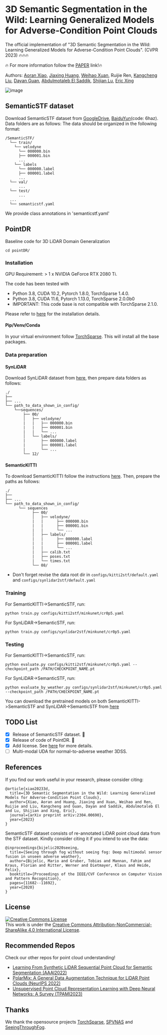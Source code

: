 # 3D Semantic Segmentation in the Wild: Learning Generalized Models for Adverse-Condition Point Clouds

The official implementation of "3D Semantic Segmentation in the Wild: Learning Generalized Models for Adverse-Condition Point Clouds". (CVPR 2023) :fire::fire::fire:

:fire: For more information follow the [PAPER](https://arxiv.org/abs/2304.00690) link!:fire:
 
Authors: [Aoran Xiao](https://scholar.google.com/citations?user=yGKsEpAAAAAJ&hl=zh-EN), [Jiaxing Huang](https://scholar.google.com/citations?user=czirNcwAAAAJ&hl=zh-EN), [Weihao Xuan](https://scholar.google.com/citations?user=7e0W-2AAAAAJ&hl=en&authuser=1&oi=ao), Ruijie Ren, [Kangcheng Liu](https://scholar.google.com/citations?user=qq2aoesAAAAJ&hl=en), [Dayan Guan](https://scholar.google.com/citations?user=9jp9QAsAAAAJ&hl=zh-EN), [Abdulmotaleb El Saddik](https://scholar.google.ca/citations?user=VcOjgngAAAAJ&hl=en), [Shijian Lu](https://personal.ntu.edu.sg/shijian.lu/), [Eric Xing](https://scholar.google.ca/citations?user=5pKTRxEAAAAJ&hl=en&oi=ao)

![image](https://github.com/xiaoaoran/SemanticSTF/blob/master/Img/Picture1.png)

## SemanticSTF dataset
Download SemanticSTF dataset from [GoogleDrive](https://forms.gle/oBAkVJeFKNjpYgDA9), [BaiduYun](https://pan.baidu.com/s/10QqPZuzPclURZ6Niv1ch1g)(code: 6haz). Data folders are as follows:
The data should be organized in the following format:
```
/SemanticSTF/
  └── train/
    └── velodyne
      └── 000000.bin
      ├── 000001.bin
      ...
    └── labels
      └── 000000.label
      ├── 000001.label
      ...
  └── val/
      ...
  └── test/
      ...
  ...
  └── semanticstf.yaml
```
We provide class annotations in 'semanticstf.yaml'

## PointDR
Baseline code for 3D LiDAR Domain Generalization

``
cd pointDR/
``

### Installation

GPU Requirement: > 1 x NVIDIA GeForce RTX 2080 Ti.

The code has been tested with 
 - Python 3.8, CUDA 10.2, Pytorch 1.8.0, TorchSparse 1.4.0. 
 - Python 3.8, CUDA 11.6, Pytorch 1.13.0, TorchSparse 2.0.0b0
 - IMPORTANT: This code base is not compatible with TorchSparse 2.1.0.

Please refer to [here](docs/INSTALL.md) for the installation details.

#### Pip/Venv/Conda
In your virtual environment follow [TorchSparse](https://github.com/mit-han-lab/spvnas). This will install all the base packages.


### Data preparation

#### SynLiDAR
Download SynLiDAR dataset from [here](https://github.com/xiaoaoran/SynLiDAR), then prepare data folders as follows:
```
./
├── 
├── ...
└── path_to_data_shown_in_config/
    └──sequences/
        ├── 00/           
        │   ├── velodyne/	
        |   |	├── 000000.bin
        |   |	├── 000001.bin
        |   |	└── ...
        │   └── labels/ 
        |       ├── 000000.label
        |       ├── 000001.label
        |       └── ...
        └── 12/
```

#### SemanticKITTI
To download SemanticKITTI follow the instructions [here](http://www.semantic-kitti.org). Then, prepare the paths as follows:
```
./
├── 
├── ...
└── path_to_data_shown_in_config/
      └── sequences
            ├── 00/           
            │   ├── velodyne/	
            |   |	   ├── 000000.bin
            |   |	   ├── 000001.bin
            |   |	   └── ...
            │   ├── labels/ 
            |   |      ├── 000000.label
            |   |      ├── 000001.label
            |   |      └── ...
            |   ├── calib.txt
            |   ├── poses.txt
            |   └── times.txt
            └── 08/
```

- Don't forget revise the data root dir in  `configs/kitti2stf/default.yaml` and `configs/synlidar2stf/default.yaml`
### Training

For SemanticKITTI->SemanticSTF, run:
```
python train.py configs/kitti2stf/minkunet/cr0p5.yaml
```

For SynLiDAR->SemanticSTF, run:
```
python train.py configs/synlidar2stf/minkunet/cr0p5.yaml
```

### Testing

For SemanticKITTI->SemanticSTF, run:
```
python evaluate.py configs/kitti2stf/minkunet/cr0p5.yaml --checkpoint_path /PATH/CHECKPOINT_NAME.pt
```

For SynLiDAR->SemanticSTF, run:
``` 
python evaluate_by_weather.py configs/synlidar2stf/minkunet/cr0p5.yaml  --checkpoint_path /PATH/CHECKPOINT_NAME.pt
```

You can download the pretrained models on both SemanticKITTI->SemanticSTF and SynLiDAR->SemanticSTF from [here](https://drive.google.com/drive/folders/1GjmAAXMCPrGrCRgYffKNk4cLnG_kbODc?usp=sharing)

## TODO List

- [x] Release of SemanticSTF dataset. :rocket:
- [x] Release of code of PointDR. :rocket:
- [x] Add license. See [here](#license) for more details.
- [ ] Multi-modal UDA for normal-to-adverse weather 3DSS.

## References

If you find our work useful in your research, please consider citing:  
```
@article{xiao20233d,
  title={3D Semantic Segmentation in the Wild: Learning Generalized Models for Adverse-Condition Point Clouds},
  author={Xiao, Aoran and Huang, Jiaxing and Xuan, Weihao and Ren, Ruijie and Liu, Kangcheng and Guan, Dayan and Saddik, Abdulmotaleb El and Lu, Shijian and Xing, Eric},
  journal={arXiv preprint arXiv:2304.00690},
  year={2023}
}
```
SemanticSTF dataset consists of re-annotated LiDAR point cloud data from the STF dataset. Kindly consider citing it if you intend to use the data:
```
@inproceedings{bijelic2020seeing,
  title={Seeing through fog without seeing fog: Deep multimodal sensor fusion in unseen adverse weather},
  author={Bijelic, Mario and Gruber, Tobias and Mannan, Fahim and Kraus, Florian and Ritter, Werner and Dietmayer, Klaus and Heide, Felix},
  booktitle={Proceedings of the IEEE/CVF Conference on Computer Vision and Pattern Recognition},
  pages={11682--11692},
  year={2020}
}
```

## License
<a rel="license" href="http://creativecommons.org/licenses/by-nc-sa/4.0/"><img alt="Creative Commons License" style="border-width:0" src="https://i.creativecommons.org/l/by-nc-sa/4.0/80x15.png" /></a>
<br />
This work is under the <a rel="license" href="http://creativecommons.org/licenses/by-nc-sa/4.0/">Creative Commons Attribution-NonCommercial-ShareAlike 4.0 International License</a>.

## Recommended Repos
Check our other repos for point cloud understanding!
- [Learning From Synthetic LiDAR Sequential Point Cloud for Semantic Segmentation (AAAI2022)](https://github.com/xiaoaoran/SynLiDAR)
- [PolarMix: A General Data Augmentation Technique for LiDAR Point Clouds (NeurIPS 2022)](https://github.com/xiaoaoran/polarmix)
- [Unsupervised Point Cloud Representation Learning with Deep Neural Networks: A Survey (TPAMI2023)](https://github.com/xiaoaoran/3d_url_survey)

## Thanks
We thank the opensource projects [TorchSparse](https://github.com/mit-han-lab/torchsparse), [SPVNAS](https://github.com/mit-han-lab/spvnas) and [SeeingThroughFog](https://github.com/princeton-computational-imaging/SeeingThroughFog).